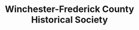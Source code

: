 ---
layout: repo
title: "Winchester-Frederick County Historical Society"
id: 16776
permalink: repos/16776/
---